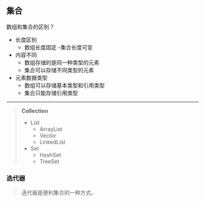 ## 集合
数组和集合的区别？
- 长度区别
    - 数组长度固定
    -集合长度可变
- 内容不同
    - 数组存储的是同一种类型的元素
    - 集合可以存储不同类型的元素
- 元素数据类型
    - 数组可以存储基本类型和引用类型
    - 集合只能存储引用类型
    

----
> **Collection**
>- List
>     - ArrayList
>     - Vector
>     - LinkedList
> - Set
>     - HashSet
>     - TreeSet


    
### 迭代器
 
> 迭代器是便利集合的一种方式。